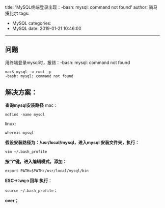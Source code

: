 title: 'MySQL终端登录出现：-bash: mysql: command not found'
author: 骑马揍比尔
tags:
  - MySQL
categories:
  - MySQL
date: 2019-01-21 10:46:00
---
## 问题
用终端登录mysql时，报错：-bash: mysql: command not found

```
mac$ mysql -u root -p
-bash: mysql: command not found
```
<!--more-->


## 解决方案：
 **查询mysql安装路径**
mac：

```
mdfind -name mysql
```

linux:


```
whereis mysql
```
 **假设安装路径为：/usr/local/mysql，进入mysql 安装文件夹，执行：**

```
vim ~/.bash_profile
```
**按“i”键，进入编辑模式，添加：**

```
export PATH=$PATH:/usr/local/mysql/bin
```
**ESC->:wq->回车
执行**：

```
source ~/.bash_profile；
```
**over；**